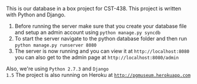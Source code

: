 This is our database in a box project for CST-438.  This project is written with Python and Django.

<ol>
<li>Before running the server make sure that you create your database file and setup an admin account using <code>python manage.py syncdb</code>
<li>To start the server navigate to the python database folder and then run <code>python manage.py runserver 8080</code></li>
<li>The server is now running and you can view it at <code>http://localhost:8080</code> you can also get to the admin page at <code>http://localhost:8080/admin</code></li>
</ol>

Also, we're using <code>Python 2.7.3</code> and <code>Django 1.5</code>
The project is also running on Heroku at <code>http://pgmuseum.herokuapp.com</code>
